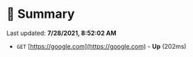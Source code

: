 # 📖 Summary
Last updated: **7/28/2021, 8:52:02 AM**

- `GET` [https://google.com](https://google.com) - **Up** (202ms)
